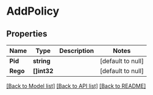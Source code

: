 # AddPolicy

## Properties
Name | Type | Description | Notes
------------ | ------------- | ------------- | -------------
**Pid** | **string** |  | [default to null]
**Rego** | **[]int32** |  | [default to null]

[[Back to Model list]](../README.md#documentation-for-models) [[Back to API list]](../README.md#documentation-for-api-endpoints) [[Back to README]](../README.md)

